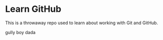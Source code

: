 # Learn GitHub

This is a throwaway repo used to learn about working with Git and GitHub.

gully boy dada
